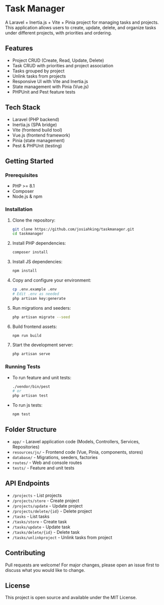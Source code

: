 # Task Manager

A Laravel + Inertia.js + Vite + Pinia project for managing tasks and projects. This application allows users to create, update, delete, and organize tasks under different projects, with priorities and ordering.

## Features
- Project CRUD (Create, Read, Update, Delete)
- Task CRUD with priorities and project association
- Tasks grouped by project
- Unlink tasks from projects
- Responsive UI with Vite and Inertia.js
- State management with Pinia (Vue.js)
- PHPUnit and Pest feature tests

## Tech Stack
- Laravel (PHP backend)
- Inertia.js (SPA bridge)
- Vite (frontend build tool)
- Vue.js (frontend framework)
- Pinia (state management)
- Pest & PHPUnit (testing)

## Getting Started

### Prerequisites
- PHP >= 8.1
- Composer
- Node.js & npm

### Installation
1. Clone the repository:
   ```sh
   git clone https://github.com/josiahking/taskmanager.git
   cd taskmanager
   ```
2. Install PHP dependencies:
   ```sh
   composer install
   ```
3. Install JS dependencies:
   ```sh
   npm install
   ```
4. Copy and configure your environment:
   ```sh
   cp .env.example .env
   # Edit .env as needed
   php artisan key:generate
   ```
5. Run migrations and seeders:
   ```sh
   php artisan migrate --seed
   ```
6. Build frontend assets:
   ```sh
   npm run build
   ```
7. Start the development server:
   ```sh
   php artisan serve
   ```

### Running Tests
- To run feature and unit tests:
  ```sh
  ./vendor/bin/pest
  # or
  php artisan test
  ```
- To run js tests:
  ```sh
  npm test
  ```

## Folder Structure
- `app/` - Laravel application code (Models, Controllers, Services, Repositories)
- `resources/js/` - Frontend code (Vue, Pinia, components, stores)
- `database/` - Migrations, seeders, factories
- `routes/` - Web and console routes
- `tests/` - Feature and unit tests

## API Endpoints
- `/projects` - List projects
- `/projects/store` - Create project
- `/projects/update` - Update project
- `/projects/delete/{id}` - Delete project
- `/tasks` - List tasks
- `/tasks/store` - Create task
- `/tasks/update` - Update task
- `/tasks/delete/{id}` - Delete task
- `/tasks/unlinkproject` - Unlink tasks from project

## Contributing
Pull requests are welcome! For major changes, please open an issue first to discuss what you would like to change.

## License
This project is open source and available under the MIT License.
